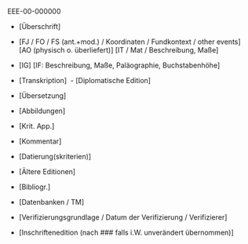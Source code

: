 EEE-00-000000

- [Überschrift]
- [FJ / FO / FS (ant.+mod.) / Koordinaten / Fundkontext / other events]
[AO (physisch o. überliefert)]
[IT / Mat / Beschreibung, Maße]

- [IG]
[IF: Beschreibung, Maße, Paläographie, Buchstabenhöhe]

- [Transkription]
 - [Diplomatische Edition] 
- [Übersetzung]

- [Abbildungen]

- [Krit. App.]

- [Kommentar]

- [Datierung(skriterien)]

- [Ältere Editionen]

- [Bibliogr.]

- [Datenbanken / TM] 

- [Verifizierungsgrundlage / Datum der Verifizierung / Verifizierer]
- [Inschriftenedition (nach ### falls i.W. unverändert übernommen)]
